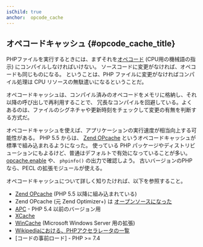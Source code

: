 ```yaml
---
isChild: true
anchor:  opcode_cache
---
```


## オペコードキャッシュ {#opcode_cache_title}

PHPファイルを実行するときには、まずそれを[オペコード](https://secure.php.net/manual/internals2.opcodes.php) (CPU用の機械語の指示)
にコンパイルしなければいけない。
ソースコードに変更がなければ、オペコードも同じものになる。
ということは、PHP ファイルに変更がなければコンパイル処理は CPU リソースの無駄遣いになるということだ。

オペコードキャッシュは、コンパイル済みのオペコードをメモリに格納し、それ以降の呼び出しで再利用することで、
冗長なコンパイルを回避している。よくあるのは、ファイルのシグネチャや更新時刻をチェックして変更の有無を判断する方式だ。

オペコードキャッシュを使えば、アプリケーションの実行速度が相当向上する可能性がある。
PHP 5.5 からは、 [Zend OPcache][opcache-book] というオペコードキャッシュが標準で組み込まれるようになった。
使っている PHP パッケージやディストリビューションにもよるけど、普通はデフォルトで有効になっていることが多い。
[opcache.enable](https://secure.php.net/manual/opcache.configuration.php#ini.opcache.enable)
や、 `phpinfo()` の出力で確認しよう。
古いバージョンのPHPなら、PECL の拡張モジュールが使える。

オペコードキャッシュについて詳しく知りたければ、以下を参照すること。

* [Zend OPcache][opcache-book] (PHP 5.5 以降に組み込まれている)
* Zend OPcache (元 Zend Optimizer+) は [オープンソースになった][Zend Optimizer+]
* [APC] - PHP 5.4 以前のバージョン用
* [XCache]
* [WinCache] (Microsoft Windows Server 用の拡張)
* [Wikipediaにおける、PHPアクセラレータの一覧][PHP_accelerators]
* [コードの事前ロード] - PHP >= 7.4


[opcache-book]: https://secure.php.net/book.opcache
[APC]: https://secure.php.net/book.apc
[XCache]: https://xcache.lighttpd.net/
[Zend Optimizer+]: https://github.com/zendtech/ZendOptimizerPlus
[WinCache]: https://www.iis.net/downloads/microsoft/wincache-extension
[PHP_accelerators]: https://wikipedia.org/wiki/List_of_PHP_accelerators
[PHP Preloading]: https://www.php.net/opcache.preloading
